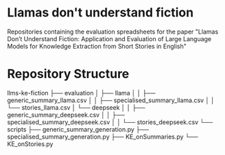 # Llamas don't understand fiction
Repositories containing the evaluation spreadsheets for the paper "Llamas Don’t Understand Fiction: Application and Evaluation of Large Language Models for Knowledge Extraction from Short Stories in English"

# Repository Structure

llms-ke-fiction
├── evaluation
│   ├── llama
│   │   ├── generic_summary_llama.csv
│   │   ├── specialised_summary_llama.csv
│   │   └── stories_llama.csv
│   └── deepseek
│   │   ├── generic_summary_deepseek.csv
│   │   ├── specialised_summary_deepseek.csv
│   │   └── stories_deepseek.csv
└── scripts
    ├── generic_summary_generation.py
    ├── specialised_summary_generation.py
    ├── KE_onSummaries.py
    └── KE_onStories.py

